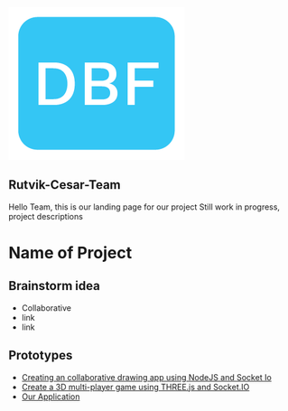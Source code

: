 ![logo](/images/DBF_Logo_square.png)

## Rutvik-Cesar-Team

Hello Team, this is our landing page for our project Still work in progress, project descriptions


# Name of Project
## Brainstorm idea

- Collaborative
- link
- link

## Prototypes
- [Creating an collaborative drawing app using NodeJS and Socket Io](https://cesarchengcruz.github.io/rut-ces-team/app/index.html) 
- [Create a 3D multi-player game using THREE.js and Socket.IO](https://cesarchengcruz.github.io/rut-ces-team/src/index.html) 
- [Our Application](https://cesarchengcruz.github.io/rut-ces-team/src/index.html) 





